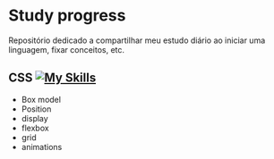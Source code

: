 # Study progress
Repositório dedicado a compartilhar meu estudo diário ao iniciar uma linguagem, fixar conceitos, etc.

## CSS [![My Skills](https://skills.thijs.gg/icons?i=css&theme=light)](https://skills.thijs.gg)
- Box model
- Position
- display
- flexbox
- grid
- animations
